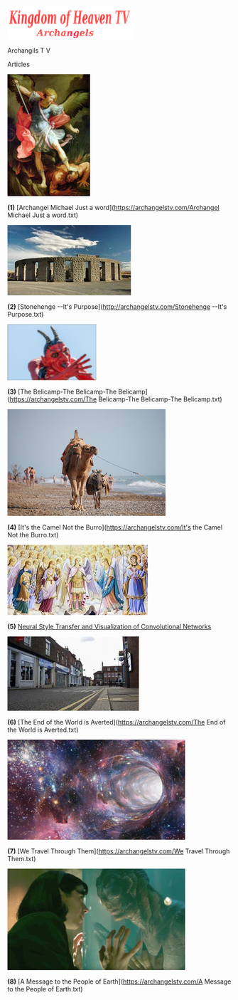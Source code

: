 
![](images/logo_main.png)


Archangils  T V

Articles


![](images/10.jpg)

**(1)** [Archangel Michael Just a word](https://archangelstv.com/Archangel Michael Just a word.txt)

![](images/stonrhenge.jpg)

**(2)** [Stonehenge --It's Purpose](http://archangelstv.com/Stonehenge --It's Purpose.txt)

![](images/belicamp.jpg)

**(3)** [The Belicamp-The Belicamp-The Belicamp](https://archangelstv.com/The Belicamp-The Belicamp-The Belicamp.txt)

![](images/camel1.jpg)

**(4)** [It's the Camel Not the Burro](https://archangelstv.com/It's the Camel Not the Burro.txt)

![](images/angels.jpg)

**(5)** [Neural Style Transfer and Visualization of Convolutional Networks](https://towardsdatascience.com/neural-style-transfer-and-visualization-of-convolutional-networks-7362f6cf4b9b)

![](images/end6.jpg)

**(6)** [The End of the World is Averted](https://archangelstv.com/The End of the World is Averted.txt)

![](images/What-is-a-Wormhole.jpg)
  
**(7)** [We Travel Through Them](https://archangelstv.com/We Travel Through Them.txt)

![](images/8.jpg)

**(8)** [A Message to the People of Earth](https://archangelstv.com/A Message to the People of Earth.txt)








